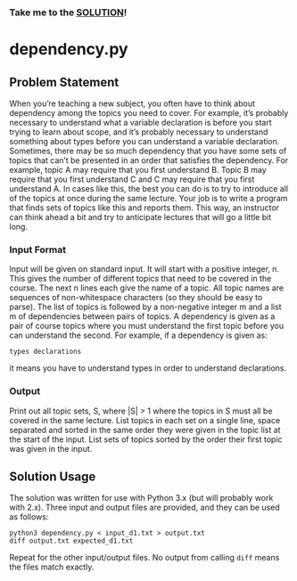### Take me to the [SOLUTION](https://github.com/dixoncrews/ncsu-fall16-csc505/blob/master/strongly_connected_components/dependency.py)!

# dependency.py

## Problem Statement

When you’re teaching a new subject, you often have to think about dependency among the topics you need to cover. For example, it’s probably necessary to understand what a variable declaration is before you start trying to learn about scope, and it’s probably necessary to understand something about types before you can understand a variable declaration. Sometimes, there may be so much dependency that you have some sets of topics that can’t be presented in an order that satisfies the dependency. For example, topic A may require that you first understand B. Topic B may require that you first understand C and C may require that you first understand A. In cases like this, the best you can do is to try to introduce all of the topics at once during the same lecture. Your job is to write a program that finds sets of topics like this and reports them. This way, an instructor can think ahead a bit and try to anticipate lectures that will go a little bit long.

### Input Format

Input will be given on standard input. It will start with a positive integer, n. This gives the number of different topics that need to be covered in the course. The next n lines each give the name of a topic. All topic names are sequences of non-whitespace characters (so they should be easy to parse). The list of topics is followed by a non-negative integer m and a list m of dependencies between pairs of topics. A dependency is given as a pair of course topics where you must understand the first topic before you can understand the second. For example, if a dependency is given as:

```
types declarations
```

it means you have to understand types in order to understand declarations.

### Output

Print out all topic sets, S, where |S| > 1 where the topics in S must all be covered in the same lecture. List topics in each set on a single line, space separated and sorted in the same order they were given in the topic list at the start of the input. List sets of topics sorted by the order their first topic was given in the input.

## Solution Usage

The solution was written for use with Python 3.x (but will probably work with 2.x). Three input and output files are provided, and they can be used as follows:

```
python3 dependency.py < input_d1.txt > output.txt
diff output.txt expected_d1.txt
```

Repeat for the other input/output files. No output from calling `diff` means the files match exactly.